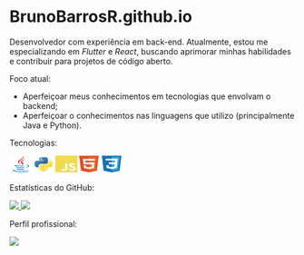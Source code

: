 # BrunoBarrosR.github.io

Desenvolvedor com experiência em back-end. Atualmente, estou me especializando em *Flutter* e *React*, buscando aprimorar minhas habilidades e contribuir para projetos de código aberto.

Foco atual:
- Aperfeiçoar meus conhecimentos em tecnologias que envolvam o backend;
- Aperfeiçoar o conhecimentos nas linguagens que utilizo (principalmente Java e Python).

Tecnologias:

<img align="left" alt="Python" height="30" width="40" src="https://raw.githubusercontent.com/devicons/devicon/master/icons/java/java-original.svg">
<img align="left" alt="Python" height="30" width="40" src="https://raw.githubusercontent.com/devicons/devicon/master/icons/python/python-original.svg">
<img align="left" alt="JavaScript" height="30" width="40" src="https://raw.githubusercontent.com/devicons/devicon/master/icons/javascript/javascript-plain.svg">
<img align="left" alt="HTML5" height="30" width="40" src="https://raw.githubusercontent.com/devicons/devicon/master/icons/html5/html5-original.svg">
<img align="left" alt="CSS3" height="30" width="40" src="https://raw.githubusercontent.com/devicons/devicon/master/icons/css3/css3-original.svg">



<br><br>

Estatísticas do GitHub:

<div>
  <a href="https://github.com/BrunoBarrosR">
    <img height="180em" src="https://github-readme-stats.vercel.app/api?username=BrunoBarrosR&show_icons=true&theme=dracula&include_all_commits=true&count_private=true"/>
    <img height="180em" src="https://github-readme-stats.vercel.app/api/top-langs/?username=BrunoBarrosR&layout=compact&langs_count=16&theme=dracula"/>
  </a>
</div>

Perfil profissional:

<a href="https://www.linkedin.com/in/bruno-barros-rosa-ba17265a/" target="_blank"><img src="https://img.shields.io/badge/-LinkedIn-%230077B5?style=for-the-badge&logo=linkedin&logoColor=white" target="_blank"></a>
